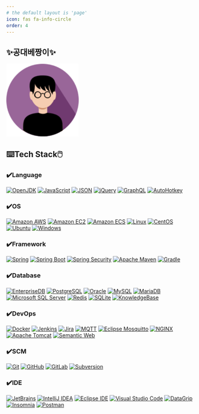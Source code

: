 ```yaml
---
# the default layout is 'page'
icon: fas fa-info-circle
order: 4
--- 
```


## ✨공대베짱이✨

<a href="https://raw.githubusercontent.com/dejavuhyo/dejavuhyo.github.io/master/assets/img/favicons/android-chrome-192x192.png" title="me"><img src="https://raw.githubusercontent.com/dejavuhyo/dejavuhyo.github.io/master/assets/img/favicons/android-chrome-192x192.png" alt="공대베짱이" /></a>

## ⌨️Tech Stack🖱️

### ✔️Language

<a href="https://img.shields.io/badge/OpenJDK-FFFFFF?style=for-the-badge&logo=openjdk&logoColor=black" title="OpenJDK"><img src="https://img.shields.io/badge/OpenJDK-FFFFFF?style=for-the-badge&logo=openjdk&logoColor=black" alt="OpenJDK" /></a>
<a href="https://img.shields.io/badge/JavaScript-F7DF1E?style=for-the-badge&logo=javascript&logoColor=black" title="JavaScript"><img src="https://img.shields.io/badge/JavaScript-F7DF1E?style=for-the-badge&logo=javascript&logoColor=black" alt="JavaScript" /></a>
<a href="https://img.shields.io/badge/JSON-000000?style=for-the-badge&logo=json&logoColor=white" title="JSON"><img src="https://img.shields.io/badge/JSON-000000?style=for-the-badge&logo=json&logoColor=white" alt="JSON" /></a>
<a href="https://img.shields.io/badge/jQuery-0769AD?style=for-the-badge&logo=jquery&logoColor=white" title="jQuery"><img src="https://img.shields.io/badge/jQuery-0769AD?style=for-the-badge&logo=jquery&logoColor=white" alt="jQuery" /></a>
<a href="https://img.shields.io/badge/GraphQL-E434AA?style=for-the-badge&logo=graphql&logoColor=white" title="GraphQL"><img src="https://img.shields.io/badge/GraphQL-E434AA?style=for-the-badge&logo=graphql&logoColor=white" alt="GraphQL" /></a>
<a href="https://img.shields.io/badge/AutoHotkey-334455?style=for-the-badge&logo=autohotkey&logoColor=white" title="AutoHotkey"><img src="https://img.shields.io/badge/AutoHotkey-334455?style=for-the-badge&logo=autohotkey&logoColor=white" alt="AutoHotkey" /></a>

### ✔️OS

<a href="https://img.shields.io/badge/Amazon%20AWS-232F3E?style=for-the-badge&logo=amazonaws&logoColor=white" title="Amazon AWS"><img src="https://img.shields.io/badge/Amazon%20AWS-232F3E?style=for-the-badge&logo=amazonaws&logoColor=white" alt="Amazon AWS" /></a>
<a href="https://img.shields.io/badge/Amazon%20EC2-FF9900?style=for-the-badge&logo=amazonec2&logoColor=white" title="Amazon EC2"><img src="https://img.shields.io/badge/Amazon%20EC2-FF9900?style=for-the-badge&logo=amazonec2&logoColor=white" alt="Amazon EC2" /></a>
<a href="https://img.shields.io/badge/Amazon%20ECS-FF9900?style=for-the-badge&logo=amazonecs&logoColor=white" title="Amazon ECS"><img src="https://img.shields.io/badge/Amazon%20ECS-FF9900?style=for-the-badge&logo=amazonecs&logoColor=white" alt="Amazon ECS" /></a>
<a href="https://img.shields.io/badge/Linux-FCC624?style=for-the-badge&logo=linux&logoColor=black" title="Linux"><img src="https://img.shields.io/badge/Linux-FCC624?style=for-the-badge&logo=linux&logoColor=black" alt="Linux" /></a>
<a href="https://img.shields.io/badge/CentOS-262577?style=for-the-badge&logo=centos&logoColor=white" title="CentOS"><img src="https://img.shields.io/badge/CentOS-262577?style=for-the-badge&logo=centos&logoColor=white" alt="CentOS" /></a>
<a href="https://img.shields.io/badge/Ubuntu-E95420?style=for-the-badge&logo=ubuntu&logoColor=white" title="Ubuntu"><img src="https://img.shields.io/badge/Ubuntu-E95420?style=for-the-badge&logo=ubuntu&logoColor=white" alt="Ubuntu" /></a>
<a href="https://img.shields.io/badge/Windows-0078D6?style=for-the-badge&logo=windows&logoColor=white" title="Windows"><img src="https://img.shields.io/badge/Windows-0078D6?style=for-the-badge&logo=windows&logoColor=white" alt="Windows" /></a>

### ✔️Framework

<a href="https://img.shields.io/badge/Spring-6DB33F?style=for-the-badge&logo=spring&logoColor=white" title="Spring"><img src="https://img.shields.io/badge/Spring-6DB33F?style=for-the-badge&logo=spring&logoColor=white" alt="Spring" /></a>
<a href="https://img.shields.io/badge/Spring%20Boot-6DB33F?style=for-the-badge&logo=springboot&logoColor=white" title="Spring Boot"><img src="https://img.shields.io/badge/Spring%20Boot-6DB33F?style=for-the-badge&logo=springboot&logoColor=white" alt="Spring Boot" /></a>
<a href="https://img.shields.io/badge/Spring%20Security-6DB33F?style=for-the-badge&logo=springsecurity&logoColor=white" title="Spring Security"><img src="https://img.shields.io/badge/Spring%20Security-6DB33F?style=for-the-badge&logo=springsecurity&logoColor=white" alt="Spring Security" /></a>
<a href="https://img.shields.io/badge/Apache%20Maven-C71A36?style=for-the-badge&logo=apachemaven&logoColor=white" title="Apache Maven"><img src="https://img.shields.io/badge/Apache%20Maven-C71A36?style=for-the-badge&logo=apachemaven&logoColor=white" alt="Apache Maven" /></a>
<a href="https://img.shields.io/badge/Gradle-02303A?style=for-the-badge&logo=gradle&logoColor=white" title="Gradle"><img src="https://img.shields.io/badge/Gradle-02303A?style=for-the-badge&logo=gradle&logoColor=white" alt="Gradle" /></a>

### ✔️Database

<a href="https://img.shields.io/badge/EnterpriseDB-FF3E00?style=for-the-badge&logo=enterprisedb&logoColor=white" title="EnterpriseDB"><img src="https://img.shields.io/badge/EnterpriseDB-FF3E00?style=for-the-badge&logo=enterprisedb&logoColor=white" alt="EnterpriseDB" /></a>
<a href="https://img.shields.io/badge/PostgreSQL-316192?style=for-the-badge&logo=postgresql&logoColor=white" title="PostgreSQL"><img src="https://img.shields.io/badge/PostgreSQL-316192?style=for-the-badge&logo=postgresql&logoColor=white" alt="PostgreSQL" /></a>
<a href="https://img.shields.io/badge/Oracle-F80000?style=for-the-badge&logo=oracle&logoColor=white" title="Oracle"><img src="https://img.shields.io/badge/Oracle-F80000?style=for-the-badge&logo=oracle&logoColor=white" alt="Oracle" /></a>
<a href="https://img.shields.io/badge/MySQL-00000F?style=for-the-badge&logo=mariadb&logoColor=white" title="MySQL"><img src="https://img.shields.io/badge/MySQL-00000F?style=for-the-badge&logo=mariadb&logoColor=white" alt="MySQL" /></a>
<a href="https://img.shields.io/badge/MariaDB-003545?style=for-the-badge&logo=mariadb&logoColor=white" title="MariaDB"><img src="https://img.shields.io/badge/MariaDB-003545?style=for-the-badge&logo=mariadb&logoColor=white" alt="MariaDB" /></a>
<a href="https://img.shields.io/badge/Microsoft%20SQL%20Server-CC2927?style=for-the-badge&logo=microsoftsqlserver&logoColor=white" title="Microsoft SQL Server"><img src="https://img.shields.io/badge/Microsoft%20SQL%20Server-CC2927?style=for-the-badge&logo=microsoftsqlserver&logoColor=white" alt="Microsoft SQL Server" /></a>
<a href="https://img.shields.io/badge/Redis-DC382D?style=for-the-badge&logo=redis&logoColor=white" title="Redis"><img src="https://img.shields.io/badge/Redis-DC382D?style=for-the-badge&logo=redis&logoColor=white" alt="Redis" /></a>
<a href="https://img.shields.io/badge/SQLite-003B57?style=for-the-badge&logo=sqlite&logoColor=white" title="SQLite"><img src="https://img.shields.io/badge/SQLite-003B57?style=for-the-badge&logo=sqlite&logoColor=white" alt="SQLite" /></a>
<a href="https://img.shields.io/badge/KnowledgeBase-3E8DCC?style=for-the-badge&logo=knowledgebase&logoColor=white" title="KnowledgeBase"><img src="https://img.shields.io/badge/KnowledgeBase-3E8DCC?style=for-the-badge&logo=knowledgebase&logoColor=white" alt="KnowledgeBase" /></a>

### ✔️DevOps

<a href="https://img.shields.io/badge/Docker-2496ED?style=for-the-badge&logo=docker&logoColor=white" title="Docker"><img src="https://img.shields.io/badge/Docker-2496ED?style=for-the-badge&logo=docker&logoColor=white" alt="Docker" /></a>
<a href="https://img.shields.io/badge/Jenkins-D24939?style=for-the-badge&logo=jenkins&logoColor=white" title="Jenkins"><img src="https://img.shields.io/badge/Jenkins-D24939?style=for-the-badge&logo=jenkins&logoColor=white" alt="Jenkins" /></a>
<a href="https://img.shields.io/badge/Jira-0052CC?style=for-the-badge&logo=jira&logoColor=white" title="Jira"><img src="https://img.shields.io/badge/Jira-0052CC?style=for-the-badge&logo=jira&logoColor=white" alt="Jira" /></a>
<a href="https://img.shields.io/badge/MQTT-660066?style=for-the-badge&logo=mqtt&logoColor=white" title="MQTT"><img src="https://img.shields.io/badge/MQTT-660066?style=for-the-badge&logo=mqtt&logoColor=white" alt="MQTT" /></a>
<a href="https://img.shields.io/badge/Eclipse%20Mosquitto-3C5280?style=for-the-badge&logo=eclipsemosquitto&logoColor=white" title="Eclipse Mosquitto"><img src="https://img.shields.io/badge/Eclipse%20Mosquitto-3C5280?style=for-the-badge&logo=eclipsemosquitto&logoColor=white" alt="Eclipse Mosquitto" /></a>
<a href="https://img.shields.io/badge/NGINX-009639?style=for-the-badge&logo=nginx&logoColor=white" title="NGINX"><img src="https://img.shields.io/badge/NGINX-009639?style=for-the-badge&logo=nginx&logoColor=white" alt="NGINX" /></a>
<a href="https://img.shields.io/badge/Apache%20Tomcat-F8DC75?style=for-the-badge&logo=apachetomcat&logoColor=black" title="Apache Tomcat"><img src="https://img.shields.io/badge/Apache%20Tomcat-F8DC75?style=for-the-badge&logo=apachetomcat&logoColor=black" alt="Apache Tomcat" /></a>
<a href="https://img.shields.io/badge/Semantic%20Web-005A9C?style=for-the-badge&logo=semanticweb&logoColor=white" title="Semantic Web"><img src="https://img.shields.io/badge/Semantic%20Web-005A9C?style=for-the-badge&logo=semanticweb&logoColor=white" alt="Semantic Web" /></a>

### ✔️SCM

<a href="https://img.shields.io/badge/Git-F05032?style=for-the-badge&logo=git&logoColor=white" title="Git"><img src="https://img.shields.io/badge/Git-F05032?style=for-the-badge&logo=git&logoColor=white" alt="Git" /></a>
<a href="https://img.shields.io/badge/GitHub-181717?style=for-the-badge&logo=github&logoColor=white" title="GitHub"><img src="https://img.shields.io/badge/GitHub-181717?style=for-the-badge&logo=github&logoColor=white" alt="GitHub" /></a>
<a href="https://img.shields.io/badge/GitLab-FCA121?style=for-the-badge&logo=gitlab&logoColor=white" title="GitLab"><img src="https://img.shields.io/badge/GitLab-FCA121?style=for-the-badge&logo=gitlab&logoColor=white" alt="GitLab" /></a>
<a href="https://img.shields.io/badge/Subversion-809CC9?style=for-the-badge&logo=subversion&logoColor=white" title="Subversion"><img src="https://img.shields.io/badge/Subversion-809CC9?style=for-the-badge&logo=subversion&logoColor=white" alt="Subversion" /></a>

### ✔️IDE

<a href="https://img.shields.io/badge/JetBrains-000000?style=for-the-badge&logo=jetbrains&logoColor=white" title="JetBrains"><img src="https://img.shields.io/badge/JetBrains-000000?style=for-the-badge&logo=jetbrains&logoColor=white" alt="JetBrains" /></a>
<a href="https://img.shields.io/badge/IntelliJ%20IDEA-000000?style=for-the-badge&logo=intellijidea&logoColor=white" title="IntelliJ IDEA"><img src="https://img.shields.io/badge/IntelliJ%20IDEA-000000?style=for-the-badge&logo=intellijidea&logoColor=white" alt="IntelliJ IDEA" /></a>
<a href="https://img.shields.io/badge/Eclipse%20IDE-2C2255?style=for-the-badge&logo=eclipseide&logoColor=white" title="Eclipse IDE"><img src="https://img.shields.io/badge/Eclipse%20IDE-2C2255?style=for-the-badge&logo=eclipseide&logoColor=white" alt="Eclipse IDE" /></a>
<a href="https://img.shields.io/badge/Visual%20Studio%20Code-007ACC?style=for-the-badge&logo=visualstudiocode&logoColor=white" title="Visual Studio Code"><img src="https://img.shields.io/badge/Visual%20Studio%20Code-007ACC?style=for-the-badge&logo=visualstudiocode&logoColor=white" alt="Visual Studio Code" /></a>
<a href="https://img.shields.io/badge/DataGrip-000000?style=for-the-badge&logo=datagrip&logoColor=white" title="DataGrip"><img src="https://img.shields.io/badge/DataGrip-000000?style=for-the-badge&logo=datagrip&logoColor=white" alt="DataGrip" /></a>
<a href="https://img.shields.io/badge/Insomnia-4000BF?style=for-the-badge&logo=insomnia&logoColor=white" title="Insomnia"><img src="https://img.shields.io/badge/Insomnia-4000BF?style=for-the-badge&logo=insomnia&logoColor=white" alt="Insomnia" /></a>
<a href="https://img.shields.io/badge/Postman-FF6C37?style=for-the-badge&logo=postman&logoColor=white" title="Postman"><img src="https://img.shields.io/badge/Postman-FF6C37?style=for-the-badge&logo=postman&logoColor=white" alt="Postman" /></a>
